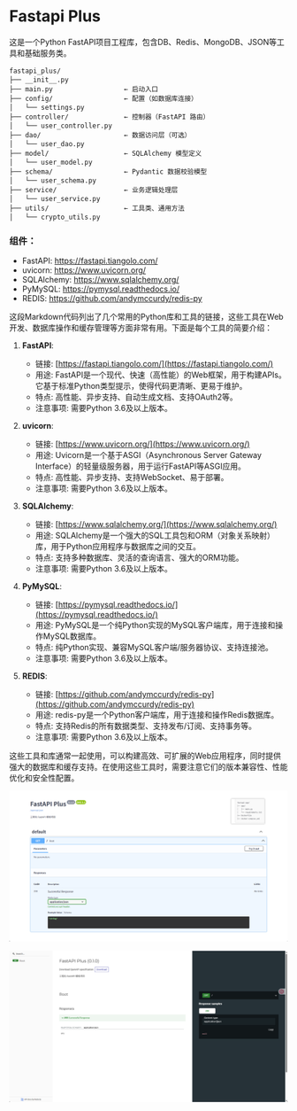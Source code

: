 # Fastapi Plus

这是一个Python FastAPI项目工程库，包含DB、Redis、MongoDB、JSON等工具和基础服务类。

```
fastapi_plus/
├── __init__.py
├── main.py                  ← 启动入口
├── config/                  ← 配置（如数据库连接）
│   └── settings.py
├── controller/              ← 控制器（FastAPI 路由）
│   └── user_controller.py
├── dao/                     ← 数据访问层（可选）
│   └── user_dao.py
├── model/                   ← SQLAlchemy 模型定义
│   └── user_model.py
├── schema/                  ← Pydantic 数据校验模型
│   └── user_schema.py
├── service/                 ← 业务逻辑处理层
│   └── user_service.py
├── utils/                   ← 工具类、通用方法
│   └── crypto_utils.py

```

### 组件：

- FastAPI: https://fastapi.tiangolo.com/
- uvicorn: https://www.uvicorn.org/
- SQLAlchemy: https://www.sqlalchemy.org/
- PyMySQL: https://pymysql.readthedocs.io/
- REDIS: https://github.com/andymccurdy/redis-py

这段Markdown代码列出了几个常用的Python库和工具的链接，这些工具在Web开发、数据库操作和缓存管理等方面非常有用。下面是每个工具的简要介绍：

1. **FastAPI**:
    - 链接: [https://fastapi.tiangolo.com/](https://fastapi.tiangolo.com/)
    - 用途: FastAPI是一个现代、快速（高性能）的Web框架，用于构建APIs。它基于标准Python类型提示，使得代码更清晰、更易于维护。
    - 特点: 高性能、异步支持、自动生成文档、支持OAuth2等。
    - 注意事项: 需要Python 3.6及以上版本。

2. **uvicorn**:
    - 链接: [https://www.uvicorn.org/](https://www.uvicorn.org/)
    - 用途: Uvicorn是一个基于ASGI（Asynchronous Server Gateway Interface）的轻量级服务器，用于运行FastAPI等ASGI应用。
    - 特点: 高性能、异步支持、支持WebSocket、易于部署。
    - 注意事项: 需要Python 3.6及以上版本。

3. **SQLAlchemy**:
    - 链接: [https://www.sqlalchemy.org/](https://www.sqlalchemy.org/)
    - 用途: SQLAlchemy是一个强大的SQL工具包和ORM（对象关系映射）库，用于Python应用程序与数据库之间的交互。
    - 特点: 支持多种数据库、灵活的查询语言、强大的ORM功能。
    - 注意事项: 需要Python 3.6及以上版本。

4. **PyMySQL**:
    - 链接: [https://pymysql.readthedocs.io/](https://pymysql.readthedocs.io/)
    - 用途: PyMySQL是一个纯Python实现的MySQL客户端库，用于连接和操作MySQL数据库。
    - 特点: 纯Python实现、兼容MySQL客户端/服务器协议、支持连接池。
    - 注意事项: 需要Python 3.6及以上版本。

5. **REDIS**:
    - 链接: [https://github.com/andymccurdy/redis-py](https://github.com/andymccurdy/redis-py)
    - 用途: redis-py是一个Python客户端库，用于连接和操作Redis数据库。
    - 特点: 支持Redis的所有数据类型、支持发布/订阅、支持事务等。
    - 注意事项: 需要Python 3.6及以上版本。

这些工具和库通常一起使用，可以构建高效、可扩展的Web应用程序，同时提供强大的数据库和缓存支持。在使用这些工具时，需要注意它们的版本兼容性、性能优化和安全性配置。


![img.png](./img.png)

![img_1.png](./img_1.png)
